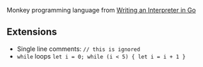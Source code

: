 Monkey programming language from [Writing an Interpreter in Go](https://interpreterbook.com)

## Extensions
* Single line comments: `// this is ignored`
* `while` loops `let i = 0; while (i < 5) { let i = i + 1 }`
